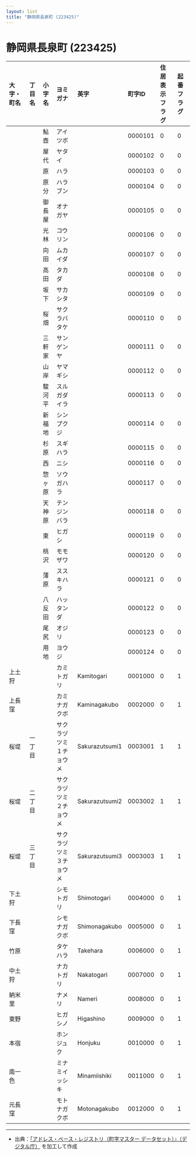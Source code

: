 ```yaml
---
layout: list
title: "静岡県長泉町 (223425)"
---
```


# 静岡県長泉町 (223425)

| 大字・町名 | 丁目名 | 小字名 | ヨミガナ | 英字 | 町字ID | 住居表示フラグ | 起番フラグ |
|:---|:---|:---|:---|:---|:---|:---|:---|
|  |  | 鮎壺 | アイツボ |  | 0000101 | 0 | 0 |
|  |  | 屋代 | ヤタイ |  | 0000102 | 0 | 0 |
|  |  | 原 | ハラ |  | 0000103 | 0 | 0 |
|  |  | 原分 | ハラブン |  | 0000104 | 0 | 0 |
|  |  | 御長屋 | オナガヤ |  | 0000105 | 0 | 0 |
|  |  | 光林 | コウリン |  | 0000106 | 0 | 0 |
|  |  | 向田 | ムカイダ |  | 0000107 | 0 | 0 |
|  |  | 高田 | タカダ |  | 0000108 | 0 | 0 |
|  |  | 坂下 | サカシタ |  | 0000109 | 0 | 0 |
|  |  | 桜畑 | サクラバタケ |  | 0000110 | 0 | 0 |
|  |  | 三軒家 | サンゲンヤ |  | 0000111 | 0 | 0 |
|  |  | 山岸 | ヤマギシ |  | 0000112 | 0 | 0 |
|  |  | 駿河平 | スルガダイラ |  | 0000113 | 0 | 0 |
|  |  | 新福地 | シンプクジ |  | 0000114 | 0 | 0 |
|  |  | 杉原 | スギハラ |  | 0000115 | 0 | 0 |
|  |  | 西 | ニシ |  | 0000116 | 0 | 0 |
|  |  | 惣ヶ原 | ソウガハラ |  | 0000117 | 0 | 0 |
|  |  | 天神原 | テンジンバラ |  | 0000118 | 0 | 0 |
|  |  | 東 | ヒガシ |  | 0000119 | 0 | 0 |
|  |  | 桃沢 | モモザワ |  | 0000120 | 0 | 0 |
|  |  | 薄原 | ススキハラ |  | 0000121 | 0 | 0 |
|  |  | 八反田 | ハッタンダ |  | 0000122 | 0 | 0 |
|  |  | 尾尻 | オジリ |  | 0000123 | 0 | 0 |
|  |  | 用地 | ヨウジ |  | 0000124 | 0 | 0 |
| 上土狩 |  |  | カミトガリ | Kamitogari | 0001000 | 0 | 1 |
| 上長窪 |  |  | カミナガクボ | Kaminagakubo | 0002000 | 0 | 1 |
| 桜堤 | 一丁目 |  | サクラヅツミ１チョウメ | Sakurazutsumi1 | 0003001 | 1 | 1 |
| 桜堤 | 二丁目 |  | サクラヅツミ２チョウメ | Sakurazutsumi2 | 0003002 | 1 | 1 |
| 桜堤 | 三丁目 |  | サクラヅツミ３チョウメ | Sakurazutsumi3 | 0003003 | 1 | 1 |
| 下土狩 |  |  | シモトガリ | Shimotogari | 0004000 | 0 | 1 |
| 下長窪 |  |  | シモナガクボ | Shimonagakubo | 0005000 | 0 | 1 |
| 竹原 |  |  | タケハラ | Takehara | 0006000 | 0 | 1 |
| 中土狩 |  |  | ナカトガリ | Nakatogari | 0007000 | 0 | 1 |
| 納米里 |  |  | ナメリ | Nameri | 0008000 | 0 | 1 |
| 東野 |  |  | ヒガシノ | Higashino | 0009000 | 0 | 1 |
| 本宿 |  |  | ホンジュク | Honjuku | 0010000 | 0 | 1 |
| 南一色 |  |  | ミナミイッシキ | Minamiishiki | 0011000 | 0 | 1 |
| 元長窪 |  |  | モトナガクボ | Motonagakubo | 0012000 | 0 | 1 |

---

- 出典：[「アドレス・ベース・レジストリ（町字マスター データセット）』（デジタル庁）](https://www.digital.go.jp/policies/base_registry_address/) を加工して作成